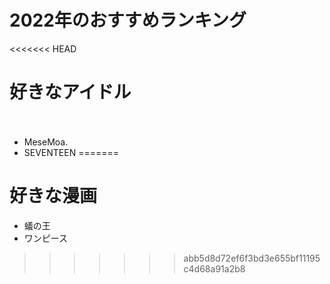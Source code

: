 # 2022年のおすすめランキング

<<<<<<< HEAD
# 好きなアイドル
　
- MeseMoa.
- SEVENTEEN
=======
# 好きな漫画

- 蟻の王
- ワンピース
>>>>>>> abb5d8d72ef6f3bd3e655bf11195c4d68a91a2b8
